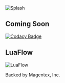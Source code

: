 ![Splash](https://i.imgur.com/keyR0c2.png)

## Coming Soon

[![Codacy Badge](https://api.codacy.com/project/badge/Grade/46268b84114c4845bd5c1eeaf089191f)](https://app.codacy.com/app/brandondyer64/Kepler?utm_source=github.com&utm_medium=referral&utm_content=BrandonDyer64/Kepler&utm_campaign=Badge_Grade_Settings)

## LuaFlow

![LuaFlow](https://i.imgur.com/y3v9mX8.png)

Backed by Magentex, Inc.
